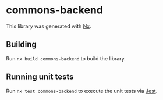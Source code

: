 # commons-backend

This library was generated with [Nx](https://nx.dev).

## Building

Run `nx build commons-backend` to build the library.

## Running unit tests

Run `nx test commons-backend` to execute the unit tests via [Jest](https://jestjs.io).
